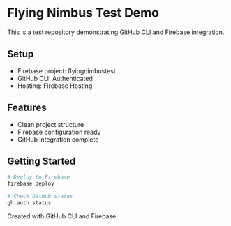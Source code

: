 # Flying Nimbus Test Demo

This is a test repository demonstrating GitHub CLI and Firebase integration.

## Setup
- Firebase project: flyingnimbustest
- GitHub CLI: Authenticated
- Hosting: Firebase Hosting

## Features
- Clean project structure
- Firebase configuration ready
- GitHub integration complete

## Getting Started
```bash
# Deploy to Firebase
firebase deploy

# Check GitHub status
gh auth status
```

Created with GitHub CLI and Firebase.